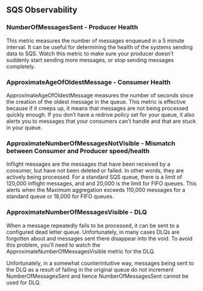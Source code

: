 ## SQS Observability

### NumberOfMessagesSent - Producer Health
This metric measures the number of messages enqueued in a 5 minute interval. It can be useful for determining the health of the systems sending data to SQS. Watch this metric to make sure your producer doesn’t suddenly start sending more messages, or stop sending messages completely.


### ApproximateAgeOfOldestMessage - Consumer Health
ApproximateAgeOfOldestMessage measures the number of seconds since the creation of the oldest message in the queue. This metric is effective because if it creeps up, it means that messages are not being processed quickly enough. If you don’t have a redrive policy set for your queue, it also alerts you to messages that your consumers can’t handle and that are stuck in your queue.


### ApproximateNumberOfMessagesNotVisible - Mismatch between Consumer and Producer speed/health
Inflight messages are the messages that have been received by a consumer, but have not been deleted or failed. In other words, they are actively being processed. For a standard SQS queue, there is a limit of 120,000 inflight messages, and and 20,000 is the limit for FIFO queues. This alerts when the Maximum aggregation exceeds 110,000 messages for a standard queue or 18,000 for FIFO queues.


### ApproximateNumberOfMessagesVisible - DLQ
When a message repeatedly fails to be processed, it can be sent to a configured dead letter queue. Unfortunately, in many cases DLQs are forgotten about and messages sent there disappear into the void. To avoid this problem, you’ll need to watch the ApproximateNumberOfMessagesVisible metric for the DLQ.

Unfortunately, in a somewhat counterintuitive way, messages being sent to the DLQ as a result of failing in the original queue do not increment NumberOfMessagesSent and hence NumberOfMessagesSent cannot be used for DLQ.
